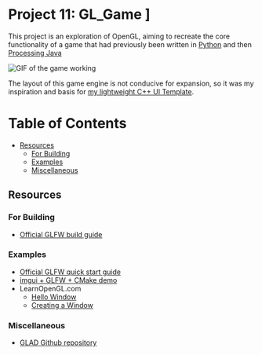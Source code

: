# Project 11: GL_Game <!-- omit in toc -->]
This project is an exploration of OpenGL, aiming to recreate the core functionality of a game that had previously been written in [Python](https://github.com/m516/WYSIWYG-2/blob/master/wysiwyg2/data/wysiwyg.py) and then [Processing Java](https://github.com/m516/WYSIWYG-2)

![GIF of the game working](docs/screenshots/11-01.gif)

The layout of this game engine is not conducive for expansion, so it was my inspiration and basis for [my lightweight C++ UI Template](https://github.com/m516/Cpp-UI-Template).

# Table of Contents <!-- omit in toc -->
- [Resources](#resources)
	- [For Building](#for-building)
	- [Examples](#examples)
	- [Miscellaneous](#miscellaneous)


## Resources
### For Building
* [Official GLFW build guide](https://www.glfw.org/docs/latest/build_guide.html)

### Examples
* [Official GLFW quick start guide](https://www.glfw.org/docs/latest/quick.html)
* [imgui + GLFW + CMake demo](https://github.com/m516/imgui-opengl-glfw-glew-cmake-demo/)
* LearnOpenGL.com
	* [Hello Window](https://learnopengl.com/Getting-started/Hello-Window)
	* [Creating a Window](https://learnopengl.com/Getting-started/Creating-a-window)

### Miscellaneous
* [GLAD Github repository](https://github.com/Dav1dde/glad)
